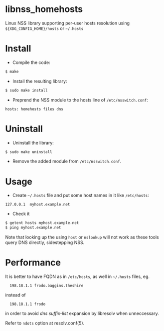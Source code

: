 # libnss_homehosts

Linux NSS library supporting per-user hosts resolution using `${XDG_CONFIG_HOME}/hosts` or `~/.hosts`

# Install

* Compile the code:
```bash
$ make
```
* Install the resulting library:
```bash
$ sudo make install
```
* Preprend the NSS module to the hosts line of `/etc/nsswitch.conf`:
```text
hosts: homehosts files dns
```

# Uninstall

* Uninstall the library:
```bash
$ sudo make uninstall
```
* Remove the added module from `/etc/nsswitch.conf`.

# Usage

* Create `~/.hosts` file and put some host names in it like `/etc/hosts`:
```text
127.0.0.1  myhost.example.net
```
* Check it
```bash
$ getent hosts myhost.example.net
$ ping myhost.example.net
```
Note that looking up the using `host` or `nslookup` will not work as these tools query DNS directly, sidestepping NSS.

# Performance

It is better to have FQDN as in `/etc/hosts`, as well in `~/.hosts` files, eg.

	  198.18.1.1 frodo.baggins.theshire

instead of

	  198.18.1.1 frodo

in order to avoid _dns suffix-list_ expansion by libresolv when unneccessary.

Refer to `ndots` option at resolv.conf(5).

